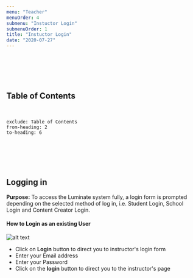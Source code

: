 ```yaml
---
menu: "Teacher"
menuOrder: 4
submenu: "Instuctor Login"
submenuOrder: 1
title: "Instuctor Login"
date: "2020-07-27"
---
```

<br />
<br />
<br />
<br />

## Table of Contents

<br />

```toc
exclude: Table of Contents
from-heading: 2
to-heading: 6
```

<br />
<br />
<br />
<br />

## Logging in

**Purpose:** To access the Luminate system fully, a login form is
      prompted depending on the selected method of log in, i.e. Student Login,
      School Login and Content Creator Login.



  #### How to Login as an existing User
  
  ![alt text](/images/LoginForm.png "Title") 
 

  * Click on **Login** button to direct you to instructor's login form
  * Enter your Email address
  * Enter your Password
  * Click on the **login** button to direct you to the instructor's page

 